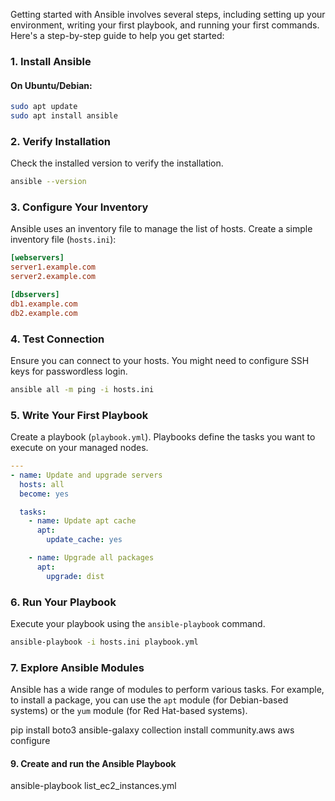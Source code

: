Getting started with Ansible involves several steps, including setting up your environment, writing your first playbook, and running your first commands. Here's a step-by-step guide to help you get started:

### 1. Install Ansible

#### On Ubuntu/Debian:
```bash
sudo apt update
sudo apt install ansible
```

### 2. Verify Installation
Check the installed version to verify the installation.
```bash
ansible --version
```

### 3. Configure Your Inventory
Ansible uses an inventory file to manage the list of hosts. Create a simple inventory file (`hosts.ini`):
```ini
[webservers]
server1.example.com
server2.example.com

[dbservers]
db1.example.com
db2.example.com
```

### 4. Test Connection
Ensure you can connect to your hosts. You might need to configure SSH keys for passwordless login.
```bash
ansible all -m ping -i hosts.ini
```

### 5. Write Your First Playbook
Create a playbook (`playbook.yml`). Playbooks define the tasks you want to execute on your managed nodes.
```yaml
---
- name: Update and upgrade servers
  hosts: all
  become: yes

  tasks:
    - name: Update apt cache
      apt:
        update_cache: yes

    - name: Upgrade all packages
      apt:
        upgrade: dist
```

### 6. Run Your Playbook
Execute your playbook using the `ansible-playbook` command.
```bash
ansible-playbook -i hosts.ini playbook.yml
```

### 7. Explore Ansible Modules
Ansible has a wide range of modules to perform various tasks. For example, to install a package, you can use the `apt` module (for Debian-based systems) or the `yum` module (for Red Hat-based systems).


pip install boto3
ansible-galaxy collection install community.aws
aws configure

#### 9. Create and run the Ansible Playbook
ansible-playbook list_ec2_instances.yml
